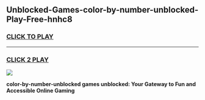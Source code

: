 
## Unblocked-Games-color-by-number-unblocked-Play-Free-hnhc8
<h3>
<a href="https://premium76.site?title=color-by-number-unblocked&ref=23A">CLICK TO PLAY</a></h3>
<hr>

<h3>
<a href="https://premium76.site?title=color-by-number-unblocked&ref=23A">CLICK 2 PLAY</a>
  
</h3>

<a href="https://premium76.site?title=color-by-number-unblocked&ref=23A"><img src="https://clearcache.store/games.png"></a>


**color-by-number-unblocked games unblocked: Your Gateway to Fun and Accessible Online Gaming**
